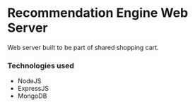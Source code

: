 # Recommendation Engine Web Server

Web server built to be part of shared shopping cart. 

### Technologies used

* NodeJS
* ExpressJS
* MongoDB
